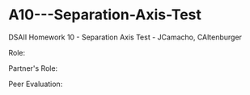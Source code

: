 # A10---Separation-Axis-Test
DSAII Homework 10 - Separation Axis Test - JCamacho, CAltenburger

Role:

Partner's Role:

Peer Evaluation:
